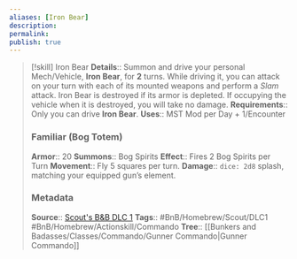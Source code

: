 ```yaml
---
aliases: [Iron Bear]
description: 
permalink: 
publish: true
---
```


> [!skill] Iron Bear
> **Details**:: Summon and drive your personal Mech/Vehicle, **Iron Bear**, for **2** turns. While driving it, you can attack on your turn with each of its mounted weapons and perform a *Slam* attack. Iron Bear is destroyed if its armor is depleted. If occupying the vehicle when it is destroyed, you will take no damage.
> **Requirements**:: Only you can drive **Iron Bear**.
> **Uses**::  MST Mod per Day + 1/Encounter
>
> ### Familiar (Bog Totem)
> **Armor**:: 20
> **Summons**:: Bog Spirits
> **Effect**:: Fires 2 Bog Spirits per Turn
> **Movement**:: Fly 5 squares per turn.
> **Damage**:: `dice: 2d8` splash, matching your equipped gun’s element.
>
> ### Metadata
> **Source**:: [Scout's B&B DLC 1](https://docs.google.com/document/d/1MLOgrWwcLNTnP9PuXrKiLImy7SUh4hXO8arVUAlmdp0/edit) 
> **Tags**:: #BnB/Homebrew/Scout/DLC1 #BnB/Homebrew/Actionskill/Commando
> **Tree**:: [[Bunkers and Badasses/Classes/Commando/Gunner Commando|Gunner Commando]]

